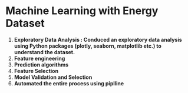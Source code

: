 # Machine Learning with Energy Dataset

<ol>
<li><b>Exploratory Data Analysis : Conduced an exploratory data analysis using Python packages (plotly, seaborn, matplotlib etc.) to
  understand the dataset.</b></li>
  <li><b>Feature engineering</b></li>
  <li><b>Prediction algorithms</b></li>
  <li><b>Feature Selection</b></li>
  <li><b>Model Validation and Selection</b>
  <li><b>Automated the entire process using piplline<b></li>
  </ol>

